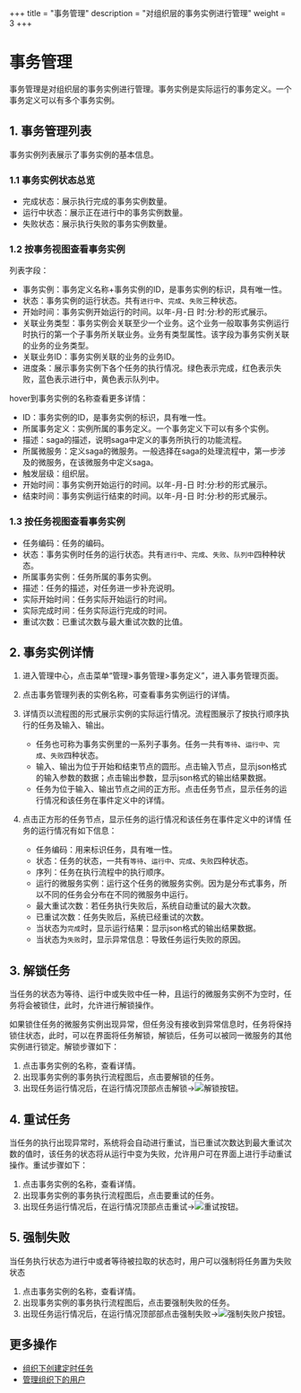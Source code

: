 +++
title = "事务管理"
description = "对组织层的事务实例进行管理"
weight = 3
+++

# 事务管理

事务管理是对组织层的事务实例进行管理。事务实例是实际运行的事务定义。一个事务定义可以有多个事务实例。


## 1. 事务管理列表

事务实例列表展示了事务实例的基本信息。

### 1.1 事务实例状态总览

- 完成状态：展示执行完成的事务实例数量。
- 运行中状态：展示正在进行中的事务实例数量。
- 失败状态：展示执行失败的事务实例数量。

### 1.2 按事务视图查看事务实例

列表字段：

- 事务实例：事务定义名称+事务实例的ID，是事务实例的标识，具有唯一性。
- 状态：事务实例的运行状态。共有`进行中`、`完成`、`失败`三种状态。
- 开始时间：事务实例开始运行的时间。以年-月-日 时:分:秒的形式展示。
- 关联业务类型：事务实例会关联至少一个业务。这个业务一般取事务实例运行时执行的第一个子事务所关联业务。业务有类型属性。该字段为事务实例关联的业务的业务类型。
- 关联业务ID：事务实例关联的业务的业务ID。
- 进度条：展示事务实例下各个任务的执行情况。绿色表示完成，红色表示失败，蓝色表示进行中，黄色表示队列中。

hover到事务实例的名称查看更多详情：

- ID：事务实例的ID，是事务实例的标识，具有唯一性。
- 所属事务定义：实例所属的事务定义。一个事务定义下可以有多个实例。
- 描述：saga的描述，说明saga中定义的事务所执行的功能流程。
- 所属微服务：定义saga的微服务。一般选择在saga的处理流程中，第一步涉及的微服务，在该微服务中定义saga。
- 触发层级：组织层。
- 开始时间：事务实例开始运行的时间。以年-月-日 时:分:秒的形式展示。
- 结束时间：事务实例运行结束的时间。以年-月-日 时:分:秒的形式展示。



### 1.3 按任务视图查看事务实例

- 任务编码：任务的编码。
- 状态：事务实例时任务的运行状态。共有`进行中`、`完成`、`失败`、`队列中`四种种状态。
- 所属事务实例：任务所属的事务实例。
- 描述：任务的描述，对任务进一步补充说明。
- 实际开始时间：任务实际开始运行的时间。
- 实际完成时间：任务实际运行完成的时间。
- 重试次数：已重试次数与最大重试次数的比值。


## 2. 事务实例详情

1. 进入管理中心，点击菜单“管理>事务管理>事务定义”，进入事务管理页面。
2. 点击事务管理列表的实例名称，可查看事务实例运行的详情。
3. 详情页以流程图的形式展示实例的实际运行情况。流程图展示了按执行顺序执行的任务及输入、输出。

    - 任务也可称为事务实例里的一系列子事务。任务一共有`等待`、`运行中`、`完成`、`失败`四种状态。
    - 输入、输出为位于开始和结束节点的圆形。点击输入节点，显示json格式的输入参数的数据；点击输出参数，显示json格式的输出结果数据。
    - 任务为位于输入、输出节点之间的正方形。点击任务节点，显示任务的运行情况和该任务在事件定义中的详情。 

4. 点击正方形的任务节点，显示任务的运行情况和该任务在事件定义中的详情
    任务的运行情况有如下信息：
     - 任务编码：用来标识任务，具有唯一性。
     - 状态：任务的状态，一共有`等待`、`运行中`、`完成`、`失败`四种状态。
     - 序列：任务在执行流程中的执行顺序。
     - 运行的微服务实例：运行这个任务的微服务实例。因为是分布式事务，所以不同的任务会分布在不同的微服务中运行。
     - 最大重试次数：若任务执行失败后，系统自动重试的最大次数。
     - 已重试次数：任务失败后，系统已经重试的次数。
     - 当状态为`完成`时，显示运行结果：显示json格式的输出结果数据。
     - 当状态为`失败`时，显示异常信息：导致任务运行失败的原因。



## 3. 解锁任务

当任务的状态为等待、运行中或失败中任一种，且运行的微服务实例不为空时，任务将会被锁住，此时，允许进行解锁操作。

如果锁住任务的微服务实例出现异常，但任务没有接收到异常信息时，任务将保持锁住状态，此时，可以在界面将任务解锁，解锁后，任务可以被同一微服务的其他实例进行锁定。解锁步骤如下：

1. 点击事务实例的名称，查看详情。
1. 出现事务实例的事务执行流程图后，点击要解锁的任务。
1. 出现任务运行情况后，在运行情况顶部点击解锁→![解锁](/docs/user-guide/manager-guide/image/unlock.png)按钮。


## 4. 重试任务

当任务的执行出现异常时，系统将会自动进行重试，当已重试次数达到最大重试次数的值时，该任务的状态将从运行中变为失败，允许用户可在界面上进行手动重试操作。重试步骤如下：

1. 点击事务实例的名称，查看详情。
1. 出现事务实例的事务执行流程图后，点击要重试的任务。
1. 出现任务运行情况后，在运行情况顶部点击重试→![重试](/docs/user-guide/manager-guide/image/retry.png)按钮。


## 5. 强制失败

当任务执行状态为进行中或者等待被拉取的状态时，用户可以强制将任务置为失败状态

1. 点击事务实例的名称，查看详情。
1. 出现事务实例的事务执行流程图后，点击要强制失败的任务。
1. 出现任务运行情况后，在运行情况顶部部点击强制失败→![强制失败户](/docs/user-guide/manager-guide/image/fail.png)按钮。

## 更多操作

- [组织下创建定时任务](../org-job)
- [管理组织下的用户](../org-user)
